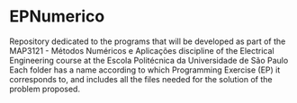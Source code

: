 # EPNumerico

Repository dedicated to the programs that will be developed as part of the MAP3121 - Métodos Numéricos e Aplicações discipline of the Electrical Engineering course at the Escola Politécnica da Universidade de São Paulo
Each folder has a name according to which Programming Exercise (EP) it corresponds to, and includes all the files needed for the solution of the problem proposed.
